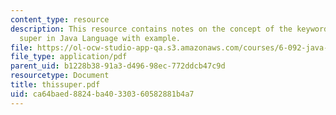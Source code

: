 ```yaml
---
content_type: resource
description: This resource contains notes on the concept of the keywords this and
  super in Java Language with example.
file: https://ol-ocw-studio-app-qa.s3.amazonaws.com/courses/6-092-java-preparation-for-6-170-january-iap-2006/ca64baed8824ba40330360582881b4a7_thissuper.pdf
file_type: application/pdf
parent_uid: b1228b38-91a3-d496-98ec-772ddcb47c9d
resourcetype: Document
title: thissuper.pdf
uid: ca64baed-8824-ba40-3303-60582881b4a7
---
```

